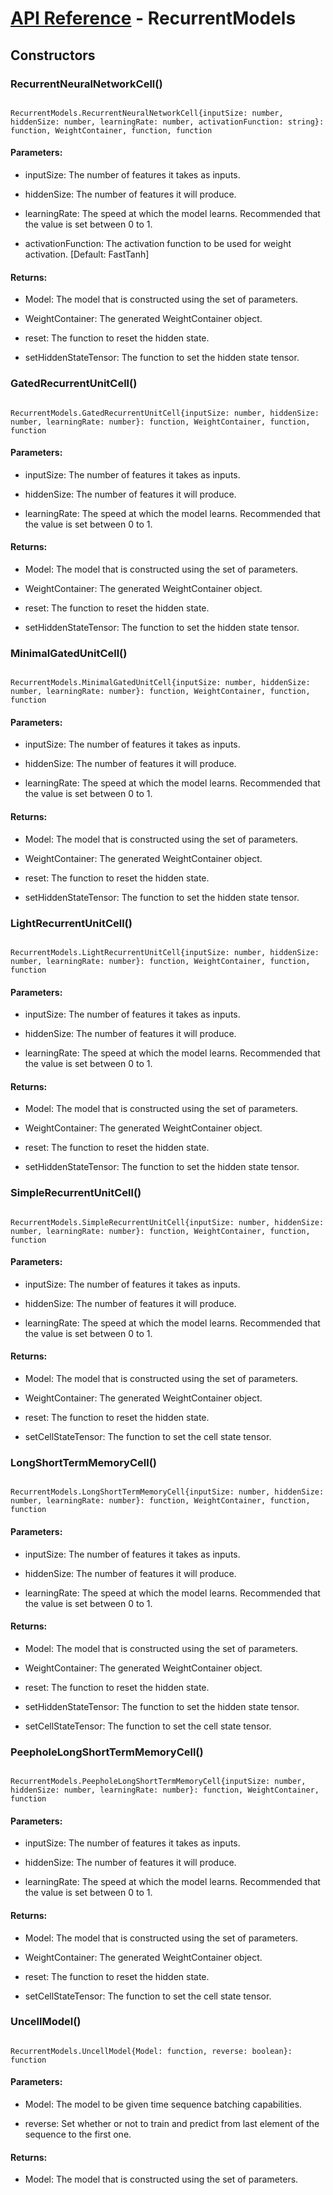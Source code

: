 # [API Reference](../API.md) - RecurrentModels

## Constructors

### RecurrentNeuralNetworkCell()

```

RecurrentModels.RecurrentNeuralNetworkCell{inputSize: number, hiddenSize: number, learningRate: number, activationFunction: string}: function, WeightContainer, function, function

```

#### Parameters:

* inputSize: The number of features it takes as inputs.

* hiddenSize: The number of features it will produce.

* learningRate: The speed at which the model learns. Recommended that the value is set between 0 to 1.

* activationFunction: The activation function to be used for weight activation. [Default: FastTanh]

#### Returns:

* Model: The model that is constructed using the set of parameters.

* WeightContainer: The generated WeightContainer object.

* reset: The function to reset the hidden state.

* setHiddenStateTensor: The function to set the hidden state tensor.

### GatedRecurrentUnitCell()

```

RecurrentModels.GatedRecurrentUnitCell{inputSize: number, hiddenSize: number, learningRate: number}: function, WeightContainer, function, function

```

#### Parameters:

* inputSize: The number of features it takes as inputs.

* hiddenSize: The number of features it will produce.

* learningRate: The speed at which the model learns. Recommended that the value is set between 0 to 1.

#### Returns:

* Model: The model that is constructed using the set of parameters.

* WeightContainer: The generated WeightContainer object.

* reset: The function to reset the hidden state.

* setHiddenStateTensor: The function to set the hidden state tensor.

### MinimalGatedUnitCell()

```

RecurrentModels.MinimalGatedUnitCell{inputSize: number, hiddenSize: number, learningRate: number}: function, WeightContainer, function, function

```

#### Parameters:

* inputSize: The number of features it takes as inputs.

* hiddenSize: The number of features it will produce.

* learningRate: The speed at which the model learns. Recommended that the value is set between 0 to 1.

#### Returns:

* Model: The model that is constructed using the set of parameters.

* WeightContainer: The generated WeightContainer object.

* reset: The function to reset the hidden state.

* setHiddenStateTensor: The function to set the hidden state tensor.

### LightRecurrentUnitCell()

```

RecurrentModels.LightRecurrentUnitCell{inputSize: number, hiddenSize: number, learningRate: number}: function, WeightContainer, function, function

```

#### Parameters:

* inputSize: The number of features it takes as inputs.

* hiddenSize: The number of features it will produce.

* learningRate: The speed at which the model learns. Recommended that the value is set between 0 to 1.

#### Returns:

* Model: The model that is constructed using the set of parameters.

* WeightContainer: The generated WeightContainer object.

* reset: The function to reset the hidden state.

* setHiddenStateTensor: The function to set the hidden state tensor.

### SimpleRecurrentUnitCell()

```

RecurrentModels.SimpleRecurrentUnitCell{inputSize: number, hiddenSize: number, learningRate: number}: function, WeightContainer, function, function

```

#### Parameters:

* inputSize: The number of features it takes as inputs.

* hiddenSize: The number of features it will produce.

* learningRate: The speed at which the model learns. Recommended that the value is set between 0 to 1.

#### Returns:

* Model: The model that is constructed using the set of parameters.

* WeightContainer: The generated WeightContainer object.

* reset: The function to reset the hidden state.

* setCellStateTensor: The function to set the cell state tensor.

### LongShortTermMemoryCell()

```

RecurrentModels.LongShortTermMemoryCell{inputSize: number, hiddenSize: number, learningRate: number}: function, WeightContainer, function, function

```

#### Parameters:

* inputSize: The number of features it takes as inputs.

* hiddenSize: The number of features it will produce.

* learningRate: The speed at which the model learns. Recommended that the value is set between 0 to 1.

#### Returns:

* Model: The model that is constructed using the set of parameters.

* WeightContainer: The generated WeightContainer object.

* reset: The function to reset the hidden state.

* setHiddenStateTensor: The function to set the hidden state tensor.

* setCellStateTensor: The function to set the cell state tensor.

### PeepholeLongShortTermMemoryCell()

```

RecurrentModels.PeepholeLongShortTermMemoryCell{inputSize: number, hiddenSize: number, learningRate: number}: function, WeightContainer, function

```

#### Parameters:

* inputSize: The number of features it takes as inputs.

* hiddenSize: The number of features it will produce.

* learningRate: The speed at which the model learns. Recommended that the value is set between 0 to 1.

#### Returns:

* Model: The model that is constructed using the set of parameters.

* WeightContainer: The generated WeightContainer object.

* reset: The function to reset the hidden state.

* setCellStateTensor: The function to set the cell state tensor.

### UncellModel()

```

RecurrentModels.UncellModel{Model: function, reverse: boolean}: function

```

#### Parameters:

* Model: The model to be given time sequence batching capabilities.

* reverse: Set whether or not to train and predict from last element of the sequence to the first one.

#### Returns:

* Model: The model that is constructed using the set of parameters.
